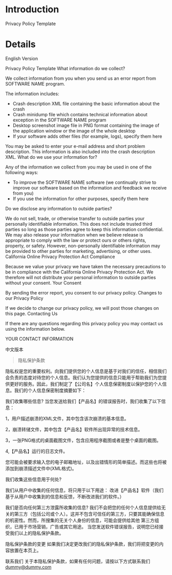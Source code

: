 # Introduction #

Privacy Policy Template


# Details #

English Version

Privacy Policy Template
What information do we collect?

We collect information from you when you send us an error report from SOFTWARE NAME program.

The information includes:

  * Crash description XML file containing the basic information about the crash
  * Crash minidump file which contains technical information about exception in the SOFTWARE NAME program
  * Desktop screenshot image file in PNG format containing the image of the application window or the image of the whole desktop
  * If your software adds other files (for example, logs), specify them here

You may be asked to enter your e-mail address and short problem description. This information is also included into the crash description XML.
What do we use your information for?

Any of the information we collect from you may be used in one of the following ways:

  * To improve the SOFTWARE NAME software (we continually strive to improve our software based on the information and feedback we receive from you)
  * If you use the information for other purposes, specify them here

Do we disclose any information to outside parties?

We do not sell, trade, or otherwise transfer to outside parties your personally identifiable information. This does not include trusted third parties so long as those parties agree to keep this information confidential. We may also release your information when we believe release is appropriate to comply with the law or protect ours or others rights, property, or safety. However, non-personally identifiable information may be provided to other parties for marketing, advertising, or other uses.
California Online Privacy Protection Act Compliance

Because we value your privacy we have taken the necessary precautions to be in compliance with the California Online Privacy Protection Act. We therefore will not distribute your personal information to outside parties without your consent.
Your Consent

By sending the error report, you consent to our privacy policy.
Changes to our Privacy Policy

If we decide to change our privacy policy, we will post those changes on this page.
Contacting Us

If there are any questions regarding this privacy policy you may contact us using the information below.

YOUR CONTACT INFORMATION


中文版本
> 隐私保护条款

隐私权是您的重要权利。向我们提供您的个人信息是基于对我们的信任，相信我们会负责的态度对待您的个人信息。我们认为您提供的信息只能用于帮助我们为您提供更好的服务。因此，我们制定了【公司名】个人信息保密制度以保护您的个人信息。我们的个人信息保密制度摘要如下：

我们收集哪些信息?
当您发送给我们【产品名】的错误报告时，我们收集了以下信息：

1，用户描述崩溃的XML文件，其中包含该次崩溃的基本信息。

2，崩溃转储文件，其中包含【产品名】软件所出现异常的技术信息。

3，一张PNG格式的桌面截图文件，包含应用程序截图或者是整个桌面的截图。

4,【产品名】运行的日志文件。


您可能会被要求输入您的电子邮箱地址，以及出错情形的简单描述。而这些也将被添加到崩溃描述文件中(XML格式)。

我们收集这些信息用于何处?

我们从用户中收集的任何信息，将只用于以下用途：
改进【产品名】软件（我们基于从用户中收集到的信息和反馈，不断改进我们的软件。）

我们是否向任何第三方泄露所收集的信息?
我们不会把您的任何个人信息提供给无关的第三方（包括公司或个人）。这并不包含可信任的第三方，只要其能确保信息的机密性。然而，所搜集的无关个人身份的信息，可能会提供给其他
第三方组织，已用于市场营销，广告或其它用途。
当您发送软件错误报告，说明您已经接受我们以上的隐私保护条款。

隐私保护条款的变更
如果我们决定更改我们的隐私保护条款，我们将把变更的内容放置在本页上。

联系我们
关于本隐私保护条款，如果有任何问题，请按以下方式联系我们
dummy@dummy.com